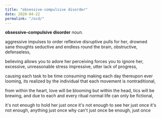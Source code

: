 ```yaml
---
title: "obsessive-compulsive disorder"
date: 2020-04-22
permalink: "/ocd/"
---
```


**obsessive-compulsive disorder** _noun._

aggressive impulses to order
reflexive disruptive pulls for her,
drowned sane thoughts seductive and endless
round the brain, obstructive, defenseless,

believing allows you to adore her
perceiving forces you to ignore her,
excessive, unreasonable stress
impressive, utter lack of progress,

causing each task to be time consuming
making each day thereupon ever looming,
its realized by the individual
that each movement is nontraditional,

from within the heart, love will be blooming
but within the head, tics will be brewing,
and due to each and every ritual
normal life can only be fictional,

it's not enough to hold her just once
it's not enough to see her just once
it's not enough, anything just once
why can't just once be enough, just once
